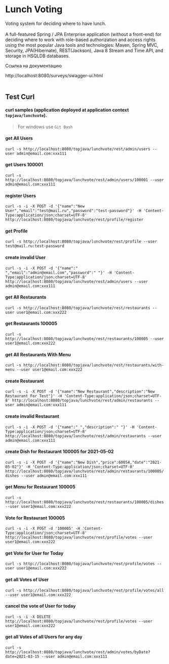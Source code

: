 # Lunch Voting

Voting system for deciding where to have lunch.
<br><br>
A full-featured Spring / JPA Enterprise application (without a front-end) for deciding where to work with role-based authorization and access rights using the most popular Java tools and technologies: Maven, Spring MVC, Security, JPA(Hibernate), REST(Jackson), Java 8 Stream and Time API, and storage in HSQLDB databases.

Ссылка на документацию 

http://localhost:8080/surveys/swagger-ui.html
<br><br>
## Test Curl

#### curl samples (application deployed at application context `topjava/lunchvote`).
> For windows use `Git Bash`

#### get All Users
`curl -s http://localhost:8080/topjava/lunchvote/rest/admin/users --user admin@email.com:xxx111`

#### get Users 100001
`curl -s http://localhost:8080/topjava/lunchvote/rest/admin/users/100001 --user admin@email.com:xxx111`

#### register Users
`curl -s -i -X POST -d '{"name":"New User","email":"test@mail.ru","password":"test-password"}' -H 'Content-Type:application/json;charset=UTF-8' http://localhost:8080/topjava/lunchvote/rest/profile/register`

#### get Profile
`curl -s http://localhost:8080/topjava/lunchvote/rest/profile --user test@mail.ru:test-password`

#### create invalid User
`curl -s -i -X POST -d '{"name":" ","email":"admin@email.com","password":" "}' -H 'Content-Type:application/json;charset=UTF-8' http://localhost:8080/topjava/lunchvote/rest/admin/users --user admin@email.com:xxx111`

#### get All Restaurants
`curl -s http://localhost:8080/topjava/lunchvote/rest/restaurants --user user1@email.com:xxx222`

#### get Restaurants 100005
`curl -s http://localhost:8080/topjava/lunchvote/rest/restaurants/100005 --user user1@email.com:xxx222`

#### get All Restaurants With Menu
`curl -s http://localhost:8080/topjava/lunchvote/rest/restaurants/with-menu --user user1@email.com:xxx222`

#### create Restaurant
`curl -s -i -X POST -d '{"name":"New Restaurant","description":"New Restaurant For Test"}' -H 'Content-Type:application/json;charset=UTF-8' http://localhost:8080/topjava/lunchvote/rest/admin/restaurants --user admin@email.com:xxx111`

#### create invalid Restaurant
`curl -s -i -X POST -d '{"name":" ","description":" "}' -H 'Content-Type:application/json;charset=UTF-8' http://localhost:8080/topjava/lunchvote/rest/admin/restaurants --user admin@email.com:xxx111`

#### create Dish for Restaurant 100005 for 2021-05-02
`curl -s -i -X POST -d '{"name":"New Dish","price":60054,"date":"2021-05-02"}' -H 'Content-Type:application/json;charset=UTF-8' http://localhost:8080/topjava/lunchvote/rest/admin/restaurants/100005/dishes --user admin@email.com:xxx111`

#### get Menu for Restaurant 100005
`curl -s http://localhost:8080/topjava/lunchvote/rest/restaurants/100005/dishes --user user1@email.com:xxx222`

#### Vote for Restaurant 100005
`curl -s -i -X POST -d '100005' -H 'Content-Type:application/json;charset=UTF-8' http://localhost:8080/topjava/lunchvote/rest/profile/votes --user user1@email.com:xxx222`

#### get Vote for User for Today
`curl -s http://localhost:8080/topjava/lunchvote/rest/profile/votes --user user1@email.com:xxx222`

#### get all Votes of User 
`curl -s http://localhost:8080/topjava/lunchvote/rest/profile/votes/all --user user1@email.com:xxx222`

#### cancel the vote of User for today
`curl -s -i -X DELETE http://localhost:8080/topjava/lunchvote/rest/profile/votes --user user1@email.com:xxx222`

#### get all Votes of all Users for any day
`curl -s http://localhost:8080/topjava/lunchvote/rest/admin/votes/byDate?date=2021-03-15 --user admin@email.com:xxx111`

